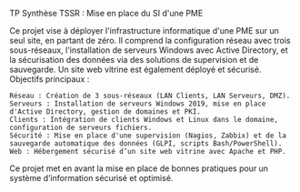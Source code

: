 TP Synthèse TSSR : Mise en place du SI d'une PME

Ce projet vise à déployer l'infrastructure informatique d'une PME sur un seul site, en partant de zéro. Il comprend la configuration réseau avec trois sous-réseaux, l'installation de serveurs Windows avec Active Directory, et la sécurisation des données via des solutions de supervision et de sauvegarde. Un site web vitrine est également déployé et sécurisé.
Objectifs principaux :

    Réseau : Création de 3 sous-réseaux (LAN Clients, LAN Serveurs, DMZ).
    Serveurs : Installation de serveurs Windows 2019, mise en place d'Active Directory, gestion de domaines et PKI.
    Clients : Intégration de clients Windows et Linux dans le domaine, configuration de serveurs fichiers.
    Sécurité : Mise en place d'une supervision (Nagios, Zabbix) et de la sauvegarde automatique des données (GLPI, scripts Bash/PowerShell).
    Web : Hébergement sécurisé d’un site web vitrine avec Apache et PHP.

Ce projet met en avant la mise en place de bonnes pratiques pour un système d’information sécurisé et optimisé.
